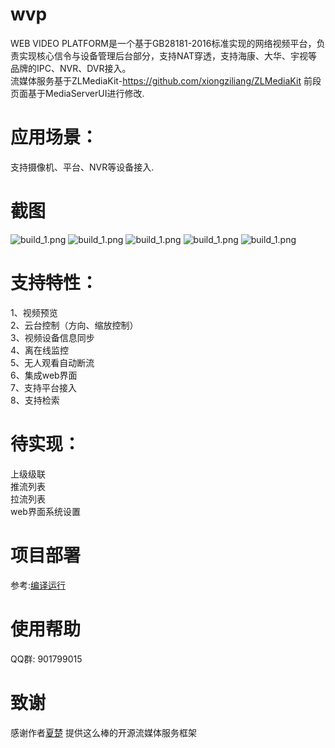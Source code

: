 # wvp
WEB VIDEO PLATFORM是一个基于GB28181-2016标准实现的网络视频平台，负责实现核心信令与设备管理后台部分，支持NAT穿透，支持海康、大华、宇视等品牌的IPC、NVR、DVR接入。   
流媒体服务基于ZLMediaKit-https://github.com/xiongziliang/ZLMediaKit
前段页面基于MediaServerUI进行修改.

# 应用场景：
支持摄像机、平台、NVR等设备接入.

# 截图
![build_1.png](https://github.com/648540858/wvp-GB28181/blob/master/wikis/images/Screenshot_1.png)
![build_1.png](https://github.com/648540858/wvp-GB28181/blob/master/wikis/images/Screenshot_2.png)
![build_1.png](https://github.com/648540858/wvp-GB28181/blob/master/wikis/images/Screenshot_20201012_151459.png)
![build_1.png](https://github.com/648540858/wvp-GB28181/blob/master/wikis/images/Screenshot_20201012_152643.png)
![build_1.png](https://github.com/648540858/wvp-GB28181/blob/master/wikis/images/Screenshot_20201012_151606.png)

# 支持特性：
1、视频预览  
2、云台控制（方向、缩放控制）  
3、视频设备信息同步  
4、离在线监控    
5、无人观看自动断流  
6、集成web界面  
7、支持平台接入  
8、支持检索  

# 待实现： 
上级级联  
推流列表  
拉流列表  
web界面系统设置  

# 项目部署
参考:[编译运行](https://github.com/648540858/wvp-GB28181/wiki/%E7%BC%96%E8%AF%91%E8%BF%90%E8%A1%8C)

# 使用帮助
QQ群: 901799015

# 致谢
感谢作者[夏楚](https://github.com/xiongziliang) 提供这么棒的开源流媒体服务框架  